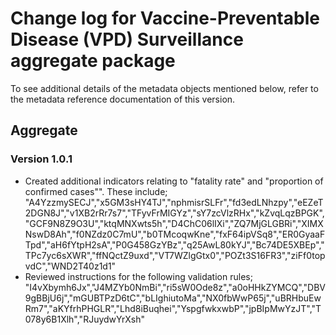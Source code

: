 # Change log for Vaccine-Preventable Disease (VPD) Surveillance aggregate package
To see additional details of the metadata objects mentioned below, refer to the metadata reference documentation of this version.

## Aggregate

### Version 1.0.1

* Created additional indicators relating to "fatality rate" and "proportion of confirmed cases"". These include; "A4YzzmySECJ","x5GM3sHY4TJ","nphmisrSLFr","fd3edLNhzpy","eEZeT2DGN8J","v1XB2rRr7s7","TFyvFrMIGYz","sY7zcVlzRHx","kZvqLqzBPGK","GCF9N8Z9O3U","ktqMNXwts5h","D4ChC06lIXi","ZQ7MjGLGBRi","XIMXNswD8Ah","f0NZdz0C7mU","b0TMcoqwKne","fxF64ipVSq8","ER0GyaaFTpd","aH6fYtpH2sA","P0G458GzYBz","q25AwL80kYJ","Bc74DE5XBEp","TPc7yc6sXWR","ffNQctZ9uxd","VT7WZlgGtx0","POZt3S16FR3","ziFf0topvdC","WND2T40z1d1"
* Reviewed instructions for the following validation rules; "I4vXbymh6Jx","J4MZYb0NmBi","ri5sW0Ode8z","a0oHHkZYMCQ","DBV9gBBjU6j","mGUBTPzD6tC","bLIghiutoMa","NX0fbWwP65j","uBRHbuEwRm7","aKYfrhPHGLR","Lhd8iBuqhei","YspgfwkxwbP","jpBIpMwYzJT","T078y6B1Xlh","RJuydwYrXsh"